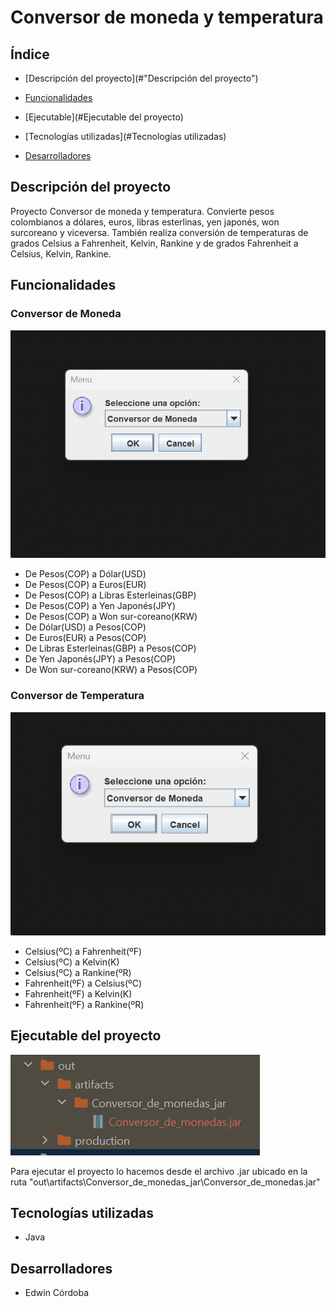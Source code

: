 # Conversor de moneda y temperatura
## Índice
- [Descripción del proyecto](#"Descripción del proyecto")

- [Funcionalidades](#Funcionalidades)

- [Ejecutable](#Ejecutable del proyecto)

- [Tecnologías utilizadas](#Tecnologías utilizadas)

- [Desarrolladores](#Desarrolladores)
## Descripción del proyecto
Proyecto Conversor de moneda y temperatura. Convierte pesos colombianos a dólares, euros, libras esterlinas, yen japonés, won surcoreano y viceversa. También realiza conversión de temperaturas de grados Celsius a Fahrenheit, Kelvin, Rankine y de grados Fahrenheit a Celsius, Kelvin, Rankine.
## Funcionalidades
### Conversor de Moneda
![convertir monedas](recursos/convertirMoneda.gif)
- De Pesos(COP) a Dólar(USD)
- De Pesos(COP) a Euros(EUR)
- De Pesos(COP) a Libras Esterleinas(GBP)
- De Pesos(COP) a Yen Japonés(JPY)
- De Pesos(COP) a Won sur-coreano(KRW)
- De Dólar(USD) a Pesos(COP)
- De Euros(EUR) a Pesos(COP)
- De Libras Esterleinas(GBP) a Pesos(COP)
- De Yen Japonés(JPY) a Pesos(COP)
- De Won sur-coreano(KRW) a Pesos(COP)
### Conversor de Temperatura
![convertir monedas](recursos/convertirTemperatura.gif)
- Celsius(ºC) a Fahrenheit(ºF)
- Celsius(ºC) a Kelvin(K)
- Celsius(ºC) a Rankine(ºR)
- Fahrenheit(ºF) a Celsius(ºC)
- Fahrenheit(ºF) a Kelvin(K)
- Fahrenheit(ºF) a Rankine(ºR)
## Ejecutable del proyecto
![ruta ejecutable](recursos/rutaEjecutable.png)

Para ejecutar el proyecto lo hacemos desde el archivo .jar ubicado en la ruta "out\artifacts\Conversor_de_monedas_jar\Conversor_de_monedas.jar"
## Tecnologías utilizadas
- Java
## Desarrolladores
- Edwin Córdoba
